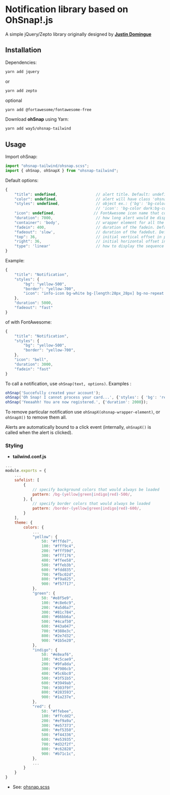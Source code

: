 Notification library based on OhSnap!.js
=========

A simple jQuery/Zepto library originally designed by **[Justin Domingue](https://github.com/justindomingue)**

## Installation

Dependencies: 

```bash
yarn add jquery
```
or
```bash
yarn add zepto
```
optional
```bash
yarn add @fortawesome/fontawesome-free
```

Download **ohSnap** using Yarn: 
```bash
yarn add way5/ohsnap-tailwind
```

## Usage

Import ohSnap:

```javascript
import "ohsnap-tailwind/ohsnap.scss";
import { ohSnap, ohSnapX } from "ohsnap-tailwind";
```

Default options:

```javascript
{
    "title": undefined,                 // alert title. Default: undefined
    "color": undefined,                 // alert will have class 'ohsnap-color'. Default: 'success'
    "styles": undefined,                // object ex.: {'bg': 'bg-color dark:bg-color','border': 'border-color dark:border-color', 
                                        // 'icon': 'bg-color dark:bg-color'} where border and icon are optional. Default: undefined  (no icon is shown)
    "icon": undefined,                 // FontAwesome icon name that contains icon background image. Default: undefined (no icon is shown)
    "duration": 7000,                   // how long alert would be displayed in ms. Default: 7000ms
    "container": 'body',                // wrapper element for all the alerts. Example: #some-class, .a-class, etc. Default: body
    "fadein": 400,                      // duration of the fadein. Default: 'fast'
    "fadeout": 'slow',                  // duration of the fadeOut. Default: 'fast'
    "top": 36,                          // initial vertical offset in pixels
    "right": 36,                        // initial horizontal offset in pixels
    "type": 'linear'                    // how to display the sequence of onSnaps (linear | isostack | vstack)
}
```

Example:

```javascript
{
    "title": "Notification",
    "styles": {
        "bg": "yellow-500",
        "border": "yellow-700",
        "icon": "info-icon bg-white bg-[length:28px_28px] bg-no-repeat bg-center"
    },
    "duration": 5000,
    "fadeout": "fast"
}
```

of with FontAwesome:

```javascript
{
    "title": "Notification",
    "styles": {
        "bg": "yellow-500",
        "border": "yellow-700",
    },
    "icon": "bell",
    "duration": 3000,
    "fadein": "fast"
}
```

To call a notification, use `ohSnap(text, options)`. Examples :

```javascript
ohSnap('Succefully created your account');
ohSnap('Oh Snap! I cannot process your card...', {'styles': { 'bg': 'red-500', 'icon': 'pizza-slice'}});
ohSnap('Yeeaahh! You are now registered.', {'duration': 2000});
```

To remove particular notification use `ohSnapX(ohsnap-wrapper-element)`, or `ohSnapX()` to remove them all.

Alerts are automatically bound to a click event (internally, `ohSnapX()` is called when the alert is clicked).

### Styling

- **tailwind.conf.js**

```javascript
...
module.exports = {
    ...
    safelist: [
        {
            // specify background colors that would always be loaded
            pattern: /bg-(yellow|green|indigo|red)-500/,
        }, {
            // specify border colors that would always be loaded
            pattern: /border-(yellow|green|indigo|red)-600/,
        }
    ],
    theme: {
        colors: {
            ...
            "yellow": {
                50: "#fffde7",
                100: "#fff9c4",
                200: "#fff59d",
                300: "#fff176",
                400: "#ffee58",
                500: "#ffeb3b",
                600: "#fdd835",
                700: "#fbc02d",
                800: "#f9a825",
                900: "#f57f17",
            },
            "green": {
                50: "#e8f5e9",
                100: "#c8e6c9",
                200: "#a5d6a7",
                300: "#81c784",
                400: "#66bb6a",
                500: "#4caf50",
                600: "#43a047",
                700: "#388e3c",
                800: "#2e7d32",
                900: "#1b5e20",
            },
            "indigo": {
                50: "#e8eaf6",
                100: "#c5cae9",
                200: "#9fa8da",
                300: "#7986cb",
                400: "#5c6bc0",
                500: "#3f51b5",
                600: "#3949ab",
                700: "#303f9f",
                800: "#283593",
                900: "#1a237e",
            },
            "red": {
                50: "#ffebee",
                100: "#ffcdd2",
                200: "#ef9a9a",
                300: "#e57373",
                400: "#ef5350",
                500: "#f44336",
                600: "#e53935",
                700: "#d32f2f",
                800: "#c62828",
                900: "#b71c1c",
            },
            ...
        }
    }
}
```

- See: [ohsnap.scss](./ohsnap.scss)